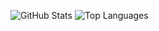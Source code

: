 <link href="style.css" rel="stylesheet">

![GitHub Stats](https://github-readme-stats.vercel.app/api?username=pedromchd&show_icons=true&theme=transparent&rank_icon=github)
![Top Languages](https://github-readme-stats.vercel.app/api/top-langs/?username=pedromchd&layout=compact&langs_count=6&theme=transparent&size_weight=0.5&count_weight=0.5&hide=scss,blade,hack,yacc,game%20maker%20language&exclude_repo=ptd-php-refactor)
